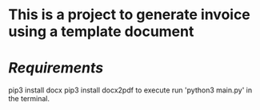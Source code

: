 # This is a project to generate invoice using a template document
# *****Requirements*****
pip3 install docx 
pip3 install docx2pdf
to execute run 'python3 main.py' in the terminal.
